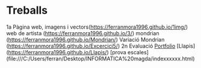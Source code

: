 # Treballs
1a Pàgina web,  imagens i vectors(https://ferranmora1996.github.io/1img/)
web de artista (https://ferranmora1996.github.io/3/)
mondrian (https://ferranmora1996.github.io/Mondrian/)
Variació Mondrian (https://ferranmora1996.github.io/Excercici5/)
2n Evaluació
[Portfolio](http://127.0.0.1:55806/index.html#contact)
[Llapis] (https://ferranmora1996.github.io/Llapis/)
[prova escales] (file:///C:/Users/ferran/Desktop/INFORMATICA%20magda/indexxxxxx.html)
